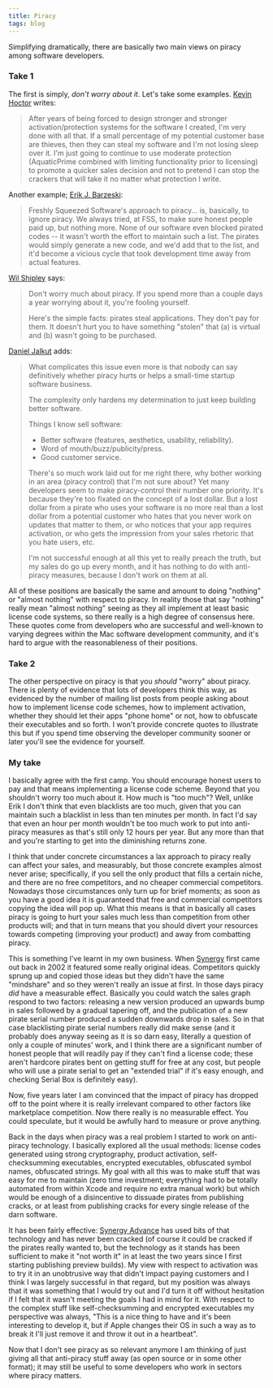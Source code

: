 ```yaml
---
title: Piracy
tags: blog
---
```


Simplifying dramatically, there are basically two main views on piracy among software developers.

### Take 1

The first is simply, _don't worry about it_. Let's take some examples. [Kevin Hoctor](http://nothirst.com/) writes:

> After years of being forced to design stronger and stronger activation/protection systems for the software I created, I'm very done with all that. If a small percentage of my potential customer base are thieves, then they can steal my software and I'm not losing sleep over it. I'm just going to continue to use moderate protection (AquaticPrime combined with limiting functionality prior to licensing) to promote a quicker sales decision and not to pretend I can stop the crackers that will take it no matter what protection I write.

Another example; [Erik J. Barzeski](http://nslog.com/2005/06/26/qotd_piracy):

> Freshly Squeezed Software's approach to piracy... is, basically, to ignore piracy. We always tried, at FSS, to make sure honest people paid up, but nothing more. None of our software even blocked pirated codes -- it wasn't worth the effort to maintain such a list. The pirates would simply generate a new code, and we'd add that to the list, and it'd become a vicious cycle that took development time away from actual features.

[Wil Shipley](http://wilshipley.com/blog/2005/06/piracy.html) says:

> Don't worry much about piracy. If you spend more than a couple days a year worrying about it, you're fooling yourself.
>
> Here's the simple facts: pirates steal applications. They don't pay for them. It doesn't hurt you to have something "stolen" that (a) is virtual and (b) wasn't going to be purchased.

[Daniel Jalkut](http://www.red-sweater.com/) adds:

> What complicates this issue even more is that nobody can say definitively whether piracy hurts or helps a small-time startup software business.
>
> The complexity only hardens my determination to just keep building better software.
>
> Things I know sell software:
>
> -   Better software (features, aesthetics, usability, reliability).
> -   Word of mouth/buzz/publicity/press.
> -   Good customer service.
>
> There's so much work laid out for me right there, why bother working in an area (piracy control) that I'm not sure about? Yet many developers seem to make piracy-control their number one priority. It's because they're too fixated on the concept of a lost dollar. But a lost dollar from a pirate who uses your software is no more real than a lost dollar from a potential customer who hates that you never work on updates that matter to them, or who notices that your app requires activation, or who gets the impression from your sales rhetoric that you hate users, etc.
>
> I'm not successful enough at all this yet to really preach the truth, but my sales do go up every month, and it has nothing to do with anti-piracy measures, because I don't work on them at all.

All of these positions are basically the same and amount to doing "nothing" or "almost nothing" with respect to piracy. In reality those that say "nothing" really mean "almost nothing" seeing as they all implement at least basic license code systems, so there really is a high degree of consensus here. These quotes come from developers who are successful and well-known to varying degrees within the Mac software development community, and it's hard to argue with the reasonableness of their positions.

### Take 2

The other perspective on piracy is that you _should_ "worry" about piracy. There is plenty of evidence that lots of developers think this way, as evidenced by the number of mailing list posts from people asking about how to implement license code schemes, how to implement activation, whether they should let their apps "phone home" or not, how to obfuscate their executables and so forth. I won't provide concrete quotes to illustrate this but if you spend time observing the developer community sooner or later you'll see the evidence for yourself.

### My take

I basically agree with the first camp. You should encourage honest users to pay and that means implementing a license code scheme. Beyond that you shouldn't worry too much about it. How much is "too much"? Well, unlike Erik I don't think that even blacklists are too much, given that you can maintain such a blacklist in less than ten minutes per month. In fact I'd say that even an hour per month wouldn't be too much work to put into anti-piracy measures as that's still only 12 hours per year. But any more than that and you're starting to get into the diminishing returns zone.

I think that under concrete circumstances a lax approach to piracy really can affect your sales, and measurably, but those concrete examples almost never arise; specifically, if you sell the only product that fills a certain niche, and there are no free competitors, and no cheaper commercial competitors. Nowadays those circumstances only turn up for brief moments; as soon as you have a good idea it is guaranteed that free and commercial competitors copying the idea will pop up. What this means is that in basically all cases piracy is going to hurt your sales much less than competition from other products will; and that in turn means that you should divert your resources towards competing (improving your product) and away from combatting piracy.

This is something I've learnt in my own business. When [Synergy](http://synergy.wincent.com/) first came out back in 2002 it featured some really original ideas. Competitors quickly sprung up and copied those ideas but they didn't have the same "mindshare" and so they weren't really an issue at first. In those days piracy _did_ have a measurable effect. Basically you could watch the sales graph respond to two factors: releasing a new version produced an upwards bump in sales followed by a gradual tapering off, and the publication of a new pirate serial number produced a sudden downwards drop in sales. So in that case blacklisting pirate serial numbers really did make sense (and it probably does anyway seeing as it is so darn easy, literally a question of only a couple of minutes' work, and I think there are a significant number of honest people that will readily pay if they can't find a license code; these aren't hardcore pirates bent on getting stuff for free at any cost, but people who will use a pirate serial to get an "extended trial" if it's easy enough, and checking Serial Box is definitely easy).

Now, five years later I am convinced that the impact of piracy has dropped off to the point where it is really irrelevant compared to other factors like marketplace competition. Now there really is no measurable effect. You could speculate, but it would be awfully hard to measure or prove anything.

Back in the days when piracy was a real problem I started to work on anti-piracy technology. I basically explored all the usual methods: license codes generated using strong cryptography, product activation, self-checksumming executables, encrypted executables, obfuscated symbol names, obfuscated strings. My goal with all this was to make stuff that was easy for me to maintain (zero time investment; everything had to be totally automated from within Xcode and require no extra manual work) but which would be enough of a disincentive to dissuade pirates from publishing cracks, or at least from publishing cracks for every single release of the darn software.

It has been fairly effective: [Synergy Advance](http://advance.wincent.com/) has used bits of that technology and has never been cracked (of course it could be cracked if the pirates really wanted to, but the technology as it stands has been sufficient to make it "not worth it" in at least the two years since I first starting publishing preview builds). My view with respect to activation was to try it in an unobtrusive way that didn't impact paying customers and I think I was largely successful in that regard, but my position was always that it was something that I would try out and I'd turn it off without hesitation if I felt that it wasn't meeting the goals I had in mind for it. With respect to the complex stuff like self-checksumming and encrypted executables my perspective was always, "This is a nice thing to have and it's been interesting to develop it, but if Apple changes their OS in such a way as to break it I'll just remove it and throw it out in a heartbeat".

Now that I don't see piracy as so relevant anymore I am thinking of just giving all that anti-piracy stuff away (as open source or in some other format); it may still be useful to some developers who work in sectors where piracy matters.
